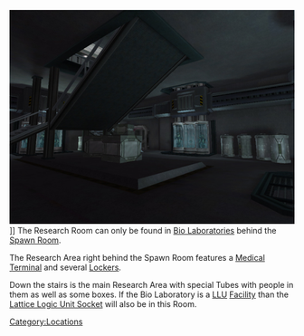 ![](images/BioLabResearchRoom.jpg "fig:BioLabResearchRoom.jpg")\]\] The
Research Room can only be found in [Bio
Laboratories](Bio_Laboratory.md) behind the [Spawn
Room](Spawn_Room.md).

The Research Area right behind the Spawn Room features a [Medical
Terminal](Medical_Terminal.md) and several
[Lockers](Lockers.md).

Down the stairs is the main Research Area with special Tubes with people
in them as well as some boxes. If the Bio Laboratory is a
[LLU](Lattice_Logic_Unit.md) [Facility](Facilities.md) than the [Lattice
Logic Unit Socket](Lattice_Logic_Unit_Socket.md) will also be in
this Room.

[Category:Locations](Category:Locations.md)

